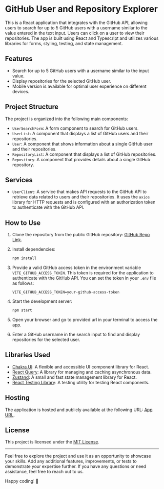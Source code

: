 # GitHub User and Repository Explorer

This is a React application that integrates with the GitHub API, allowing users to search for up to 5 GitHub users with a username similar to the value entered in the text input. Users can click on a user to view their repositories. The app is built using React and Typescript and utilizes various libraries for forms, styling, testing, and state management.

## Features

- Search for up to 5 GitHub users with a username similar to the input value.
- Display repositories for the selected GitHub user.
- Mobile version is available for optimal user experience on different devices.

## Project Structure

The project is organized into the following main components:

- `UserSearchForm`: A form component to search for GitHub users.
- `UserList`: A component that displays a list of GitHub users and their repositories.
- `User`: A component that shows information about a single GitHub user and their repositories.
- `RepositoryList`: A component that displays a list of GitHub repositories.
- `Repository`: A component that provides details about a single GitHub repository.

## Services

- `UserClient`: A service that makes API requests to the GitHub API to retrieve data related to users and their repositories. It uses the `axios` library for HTTP requests and is configured with an authorization token to authenticate with the GitHub API.

## How to Use

1. Clone the repository from the public GitHub repository: [GitHub Repo Link](https://github.com/Didbar/github-repo-explorer).

2. Install dependencies:

   ```bash
   npm install
   ```

3. Provide a valid GitHub access token in the environment variable `VITE_GITHUB_ACCESS_TOKEN`. This token is required for the application to authenticate with the GitHub API. You can set the token in your `.env` file as follows:

   ```plaintext
   VITE_GITHUB_ACCESS_TOKEN=your-github-access-token
   ```

4. Start the development server:

   ```bash
   npm start
   ```

5. Open your browser and go to provided url in your terminal to access the app.

6. Enter a GitHub username in the search input to find and display repositories for the selected user.

## Libraries Used

- [Chakra UI](https://chakra-ui.com/): A flexible and accessible UI component library for React.
- [React Query](https://react-query.tanstack.com/): A library for managing and caching asynchronous data.
- [Zustand](https://zustand.surge.sh/): A small and fast state management library for React.
- [React Testing Library](https://testing-library.com/docs/react-testing-library/intro/): A testing utility for testing React components.

## Hosting

The application is hosted and publicly available at the following URL: [App URL](https://github-repositories-by-user.netlify.app/).

## License

This project is licensed under the [MIT License](https://opensource.org/licenses/MIT).

---

Feel free to explore the project and use it as an opportunity to showcase your skills. Add any additional features, improvements, or tests to demonstrate your expertise further. If you have any questions or need assistance, feel free to reach out to us.

Happy coding! 🚀
